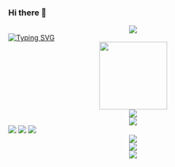 ### Hi there 👋

<!--
**gj0422/gj0422** is a ✨ _special_ ✨ repository because its `README.md` (this file) appears on your GitHub profile.

Here are some ideas to get you started:

- 🔭 I’m currently working on ...
- 🌱 I’m currently learning ...
- 👯 I’m looking to collaborate on ...
- 🤔 I’m looking for help with ...
- 💬 Ask me about ...
- 📫 How to reach me: ...
- 😄 Pronouns: ...
- ⚡ Fun fact: ...
-->
  <!-- knock code pictures 敲代码的图片 -->
  <!-- knock code pictures 敲代码的图片 -->
<div align="center"> 
  <img src="https://metrics.lecoq.io/gj0422?template=classic&config.timezone=Asia%2FShanghai">
</div>
<a href="https://git.io/typing-svg">
  <img src="https://readme-typing-svg.demolab.com?font=Fira+Code&pause=1000&random=true&width=435&lines=I'll+try+anything+once;Romantic+until+death;We+can+all+be+as+brave+as+each+other;The+roses+will+always+bloom;sometimes+ever+%2Csometimes+never" alt="Typing SVG" />
</a>
<div align="center"> 
  <img height="137px" src="https://github-readme-stats.vercel.app/api?username=sun0225SUN&hide_title=true&hide_border=true&show_icons=trueline_height=21&text_color=000&icon_color=000&bg_color=0,ea6161,ffc64d,fffc4d,52fa5a&theme=graywhite" /> 
</div>
<div align="center"> 
  <img src="https://github-readme-stats.vercel.app/api/top-langs/?username=gj0422&hide_title=true&hide_border=true&layout=compact&langs_count=6&text_color=000&icon_color=fff&bg_color=0,52fa5a,4dfcff,c64dff&theme=graywhite" /> 
</div>
<div align="center"> 
  <img src="https://github-profile-trophy.vercel.app/?username=gj0422" /> 
</div>
<span > 
  <img src="https://img.shields.io/badge/-HTML5-E34F26?style=flat-square&logo=html5&logoColor=white" /> 
  <img src="https://img.shields.io/badge/-CSS3-1572B6?style=flat-square&logo=css3" /> 
  <img src="https://img.shields.io/badge/-JavaScript-oringe?style=flat-square&logo=javascript" /> 
</span>
<div align="center">
  <img src="https://visitor-badge.glitch.me/badge?page_id=gj0422" /> 
</div>
<div align="center"> 
  <img src="https://activity-graph.herokuapp.com/graph?username=gj0422&theme=xcode" /> 
</div>
<div align="center">
  <img src="https://github-readme-streak-stats.herokuapp.com/?user=gj0422" /> 
</div>

